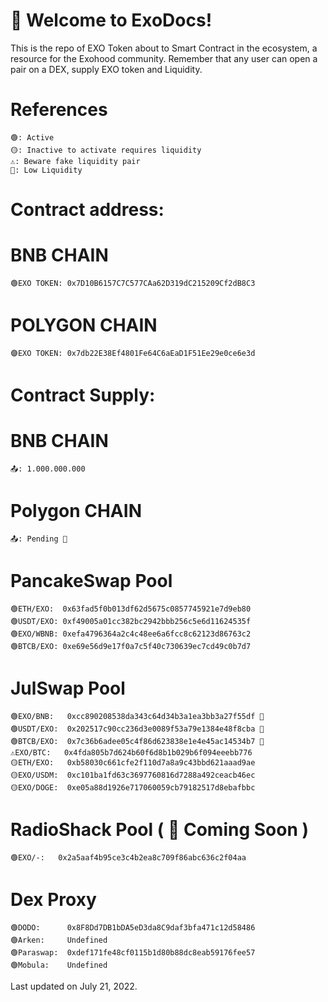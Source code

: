 # 👋 Welcome to ExoDocs!    
This is the repo of EXO Token about to Smart Contract in the ecosystem, a resource for the Exohood community. Remember that any user can open a pair on a DEX, supply EXO token and Liquidity.
# References
    🟢: Active
    🟡: Inactive to activate requires liquidity
    ⚠️: Beware fake liquidity pair
    🔻: Low Liquidity
# Contract address:
# BNB CHAIN
    🟢EXO TOKEN: 0x7D10B6157C7C577CAa62D319dC215209Cf2dB8C3
# POLYGON CHAIN
    🟣EXO TOKEN: 0x7db22E38Ef4801Fe64C6aEaD1F51Ee29e0ce6e3d
# Contract Supply:
# BNB CHAIN
    📤: 1.000.000.000
# Polygon CHAIN
    📤: Pending 🚧 
# PancakeSwap Pool  
    🟢ETH/EXO:  0x63fad5f0b013df62d5675c0857745921e7d9eb80
    🟢USDT/EXO: 0xf49005a01cc382bc2942bbb256c5e6d11624535f
    🟢EXO/WBNB: 0xefa4796364a2c4c48ee6a6fcc8c62123d86763c2
    🟢BTCB/EXO: 0xe69e56d9e17f0a7c5f40c730639ec7cd49c0b7d7
# JulSwap Pool  
    🟢EXO/BNB:   0xcc890208538da343c64d34b3a1ea3bb3a27f55df 🔻
    🟢USDT/EXO:  0x202517c90cc236d3e0089f53a79e1384e48f8cba 🔻
    🟢BTCB/EXO:  0x7c36b6adee05c4f86d623838e1e4e45ac14534b7 🔻
    ⚠️EXO/BTC:   0x4fda805b7d624b60f6d8b1b029b6f094eeebb776
    🟡ETH/EXO:   0xb58030c661cfe2f110d7a8a9c43bbd621aaad9ae
    🟡EXO/USDM:  0xc101ba1fd63c3697760816d7288a492ceacb46ec
    🟡EXO/DOGE:  0xe05a88d1926e717060059cb79182517d8ebafbbc
# RadioShack Pool ( 🚧 Coming Soon )
    🟢EXO/-:   0x2a5aaf4b95ce3c4b2ea8c709f86abc636c2f04aa     
# Dex Proxy
    🟢DODO:      0x8F8Dd7DB1bDA5eD3da8C9daf3bfa471c12d58486 
    🟢Arken:     Undefined
    🟢Paraswap:  0xdef171fe48cf0115b1d80b88dc8eab59176fee57  
    🟢Mobula:    Undefined 
   
Last updated on July 21, 2022.
